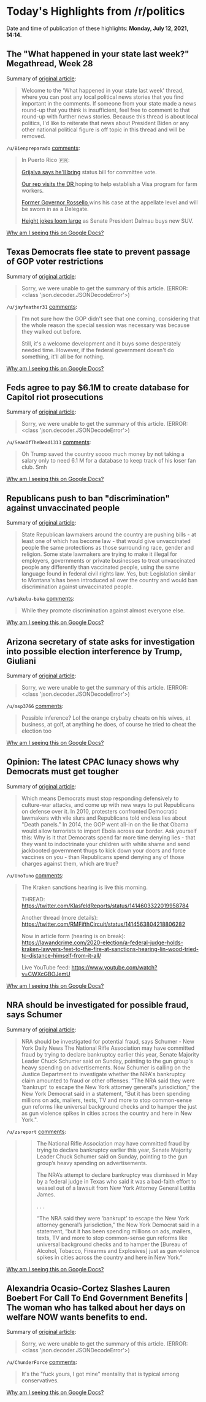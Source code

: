 # Today's Highlights from /r/politics

Date and time of publication of these highlights: **Monday, July 12, 2021, 14:14**.

## The "What happened in your state last week?" Megathread, Week 28

Summary of [original article](https://www.reddit.com/r/politics/comments/oiu6wd/the_what_happened_in_your_state_last_week/):

> Welcome to the 'What happened in your state last week' thread, where you can post any local political news stories that you find important in the comments. If someone from your state made a news round-up that you think is insufficient, feel free to comment to that round-up with further news stories. Because this thread is about local politics, I'd like to reiterate that news about President Biden or any other national political figure is off topic in this thread and will be removed.

`/u/Bienpreparado` [comments](https://www.reddit.com/r/politics/comments/oiu6wd/the_what_happened_in_your_state_last_week/):

> In Puerto Rico 🇵🇷:
> 
> [Grijalva says he'll bring](https://www.elnuevodia.com/corresponsalias/washington-dc/notas/raul-grijalva-expresa-optimismo-ante-la-posibilidad-de-que-los-democratas-impulsen-en-su-comite-los-proyectos-del-status-de-puerto-rico/) status bill for committee vote.
> 
> [Our rep visits the DR ](https://www.elnuevodia.com/corresponsalias/washington-dc/notas/jenniffer-gonzalez-aboga-por-visas-no-agricolas-para-dominicanos-en-reunion-con-el-presidente-luis-abinader/) hoping to help establish a Visa program for farm workers.
> 
> [Former Governor Rossello ](https://www.elnuevodia.com/noticias/tribunales/notas/el-tribunal-de-apelaciones-anula-sentencia-en-contra-de-ricardo-rossello-y-acoge-los-argumentos-del-pnp/) wins his case at the appellate level and will be sworn in as a Delegate.
> 
> [Height jokes loom large](https://www.primerahora.com/noticias/gobierno-politica/notas/presidente-del-senado-se-compra-una-guagua-del-ano-para-no-volver-a-quedarse-a-pie/) as Senate President Dalmau buys new SUV.

[Why am I seeing this on Google Docs?](https://docs.google.com/document/d/1Dc6We63vOXIZsc0op-Bt4abqkYjXzOigalQqFxmvvbM/edit?usp=sharing)

## Texas Democrats flee state to prevent passage of GOP voter restrictions

Summary of [original article](https://www.independent.co.uk/news/world/americas/us-politics/texas-democrats-flee-voting-restrictions-b1882780.html):

> Sorry, we were unable to get the summary of this article. (ERROR: <class 'json.decoder.JSONDecodeError'>)

`/u/jayfeather31` [comments](https://www.reddit.com/r/politics/comments/oivwqt/texas_democrats_flee_state_to_prevent_passage_of/):

> I'm not sure how the GOP didn't see that one coming, considering that the whole reason the special session was necessary was because they walked out before.
> 
> Still, it's a welcome development and it buys some desperately needed time. However, if the federal government doesn't do something, it'll all be for nothing.

[Why am I seeing this on Google Docs?](https://docs.google.com/document/d/1Dc6We63vOXIZsc0op-Bt4abqkYjXzOigalQqFxmvvbM/edit?usp=sharing)

## Feds agree to pay $6.1M to create database for Capitol riot prosecutions

Summary of [original article](https://www.politico.com/news/2021/07/09/doj-database-capitol-riot-prosecutions-498911):

> Sorry, we were unable to get the summary of this article. (ERROR: <class 'json.decoder.JSONDecodeError'>)

`/u/SeanOfTheDead1313` [comments](https://www.reddit.com/r/politics/comments/oiuuvj/feds_agree_to_pay_61m_to_create_database_for/):

> Oh Trump saved the country soooo much money by not taking a salary only to need 6.1 M for a database to keep track of his loser fan club. Smh

[Why am I seeing this on Google Docs?](https://docs.google.com/document/d/1Dc6We63vOXIZsc0op-Bt4abqkYjXzOigalQqFxmvvbM/edit?usp=sharing)

## Republicans push to ban "discrimination" against unvaccinated people

Summary of [original article](https://www.axios.com/republicans-coronavirus-vaccines-discrimination-law-states-533503fb-fa83-43d0-bd51-2d614483d241.html):

> State Republican lawmakers around the country are pushing bills - at least one of which has become law - that would give unvaccinated people the same protections as those surrounding race, gender and religion. Some state lawmakers are trying to make it illegal for employers, governments or private businesses to treat unvaccinated people any differently than vaccinated people, using the same language found in federal civil rights law. Yes, but: Legislation similar to Montana's has been introduced all over the country and would ban discrimination against unvaccinated people.

`/u/bakulu-baka` [comments](https://www.reddit.com/r/politics/comments/oip9fd/republicans_push_to_ban_discrimination_against/):

> While they promote discrimination against almost everyone else.

[Why am I seeing this on Google Docs?](https://docs.google.com/document/d/1Dc6We63vOXIZsc0op-Bt4abqkYjXzOigalQqFxmvvbM/edit?usp=sharing)

## Arizona secretary of state asks for investigation into possible election interference by Trump, Giuliani

Summary of [original article](https://www.cbsnews.com/amp/news/arizona-election-interference-investigation-secretary-of-state-katie-hobbs/):

> Sorry, we were unable to get the summary of this article. (ERROR: <class 'json.decoder.JSONDecodeError'>)

`/u/msp3766` [comments](https://www.reddit.com/r/politics/comments/oity69/arizona_secretary_of_state_asks_for_investigation/):

> Possible inference? Lol the orange crybaby cheats on his wives, at business, at golf, at anything he does, of course he tried to cheat the election too

[Why am I seeing this on Google Docs?](https://docs.google.com/document/d/1Dc6We63vOXIZsc0op-Bt4abqkYjXzOigalQqFxmvvbM/edit?usp=sharing)

## Opinion: The latest CPAC lunacy shows why Democrats must get tougher

Summary of [original article](https://www.washingtonpost.com/opinions/2021/07/12/cpac-culture-war-democrats-strategy/):

> Which means Democrats must stop responding defensively to culture-war attacks, and come up with new ways to put Republicans on defense over it. In 2010, protesters confronted Democratic lawmakers with vile slurs and Republicans told endless lies about "Death panels." In 2014, the GOP went all-in on the lie that Obama would allow terrorists to import Ebola across our border. Ask yourself this: Why is it that Democrats spend far more time denying lies - that they want to indoctrinate your children with white shame and send jackbooted government thugs to kick down your doors and force vaccines on you - than Republicans spend denying any of those charges against them, which are true?

`/u/UnoTuno` [comments](https://www.reddit.com/r/politics/comments/oist7i/opinion_the_latest_cpac_lunacy_shows_why/):

> The Kraken sanctions hearing is live this morning. 
> 
> THREAD: https://twitter.com/KlasfeldReports/status/1414603322019958784
> 
> Another thread (more details): https://twitter.com/RMFifthCircuit/status/1414563804218806282
> 
> Now in article form (hearing is on break): https://lawandcrime.com/2020-election/a-federal-judge-holds-kraken-lawyers-feet-to-the-fire-at-sanctions-hearing-lin-wood-tried-to-distance-himself-from-it-all/
> 
> Live YouTube feed: https://www.youtube.com/watch?v=CWXcGBOJemU

[Why am I seeing this on Google Docs?](https://docs.google.com/document/d/1Dc6We63vOXIZsc0op-Bt4abqkYjXzOigalQqFxmvvbM/edit?usp=sharing)

## NRA should be investigated for possible fraud, says Schumer

Summary of [original article](https://www.nydailynews.com/news/politics/us-elections-government/ny-chuck-schumer-nra-bankruptcy-20210711-5hrj5gcupjhljhicazbf3rppiu-story.html):

> NRA should be investigated for potential fraud, says Schumer - New York Daily News The National Rifle Association may have committed fraud by trying to declare bankruptcy earlier this year, Senate Majority Leader Chuck Schumer said on Sunday, pointing to the gun group's heavy spending on advertisements. Now Schumer is calling on the Justice Department to investigate whether the NRA's bankruptcy claim amounted to fraud or other offenses. "The NRA said they were 'bankrupt' to escape the New York attorney general's jurisdiction," the New York Democrat said in a statement, "But it has been spending millions on ads, mailers, texts, TV and more to stop common-sense gun reforms like universal background checks and to hamper the just as gun violence spikes in cities across the country and here in New York.".

`/u/zsreport` [comments](https://www.reddit.com/r/politics/comments/oip1l9/nra_should_be_investigated_for_possible_fraud/):

> > The National Rifle Association may have committed fraud by trying to declare bankruptcy earlier this year, Senate Majority Leader Chuck Schumer said on Sunday, pointing to the gun group’s heavy spending on advertisements.
> > 
> > The NRA’s attempt to declare bankruptcy was dismissed in May by a federal judge in Texas who said it was a bad-faith effort to weasel out of a lawsuit from New York Attorney General Letitia James.
> > 
> > . . .
> > 
> > “The NRA said they were ‘bankrupt’ to escape the New York attorney general’s jurisdiction,” the New York Democrat said in a statement, “but it has been spending millions on ads, mailers, texts, TV and more to stop common-sense gun reforms like universal background checks and to hamper the [Bureau of Alcohol, Tobacco, Firearms and Explosives] just as gun violence spikes in cities across the country and here in New York.”

[Why am I seeing this on Google Docs?](https://docs.google.com/document/d/1Dc6We63vOXIZsc0op-Bt4abqkYjXzOigalQqFxmvvbM/edit?usp=sharing)

## Alexandria Ocasio-Cortez Slashes Lauren Boebert For Call To End Government Benefits | The woman who has talked about her days on welfare NOW wants benefits to end.

Summary of [original article](https://m.huffpost.com/us/entry/us_60ea6558e4b09f0145f38c6a):

> Sorry, we were unable to get the summary of this article. (ERROR: <class 'json.decoder.JSONDecodeError'>)

`/u/ChunderForce` [comments](https://www.reddit.com/r/politics/comments/oit4y1/alexandria_ocasiocortez_slashes_lauren_boebert/):

> It's the "fuck yours, I got mine" mentality that is typical among conservatives.

[Why am I seeing this on Google Docs?](https://docs.google.com/document/d/1Dc6We63vOXIZsc0op-Bt4abqkYjXzOigalQqFxmvvbM/edit?usp=sharing)

